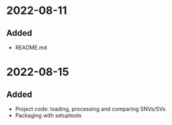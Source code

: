 
# 2022-08-11

## Added

- README.md

# 2022-08-15

## Added

- Project code: loading, processing and comparing SNVs/SVs
- Packaging with setuptools
